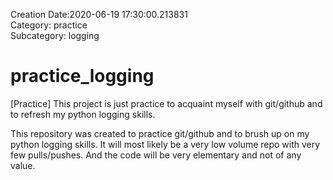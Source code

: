 Creation Date:2020-06-19 17:30:00.213831    
Category: practice    
Subcategory: logging    

# practice_logging
[Practice] This project is just practice to acquaint myself with git/github and to refresh my python logging skills.

This repository was created to practice git/github and to brush up on my python logging skills.  It will most likely be a very low volume repo with very few pulls/pushes.  And the code will be very elementary and not of any value.

